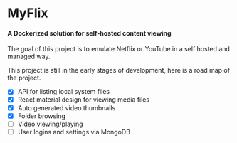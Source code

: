 # **MyFlix**

#### **A Dockerized solution for self-hosted content viewing**

The goal of this project is to emulate Netflix or YouTube in a self hosted and managed way.

This project is still in the early stages of development, here is a road map of the project.

* [x] API for listing local system files
* [x] React material design for viewing media files
* [x] Auto generated video thumbnails
* [x] Folder browsing
* [ ] Video viewing/playing
* [ ] User logins and settings via MongoDB
